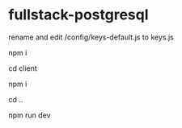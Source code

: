 # fullstack-postgresql

rename and edit /config/keys-default.js to keys.js

npm i

cd client

npm i

cd ..
 
npm run dev
